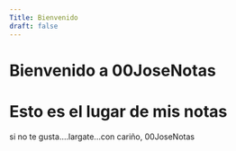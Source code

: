 ```yaml
---
Title: Bienvenido
draft: false
---
```


# Bienvenido a 00JoseNotas

# Esto es el lugar de mis notas

si no te gusta....largate...con cariño, 00JoseNotas


